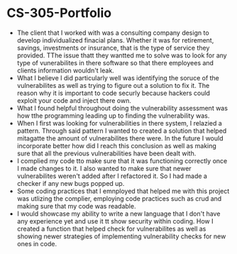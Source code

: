 # CS-305-Portfolio

- The client that I worked with was a consulting company design to develop individualized finacial plans. Whether it was for retirement, savings, investments or insurance, that is the type of service they provided. TThe issue thatt they wantted me to solve was to look for any type of vunerabilites in there software so that there employees and clients information wouldn't leak.
- What I believe I did particularly well was identifying the soruce of the vulnerabilites as well as trying to figure out a solution to fix it. The reason why it is important to code securly because hackers could exploit your code and inject there own.
- What I found helpful throughout doing the vulnerability assessment was how tthe programming leading up to finding the vulnerability was.
- When I first was looking for vulnerabilities in there system, I relazied a pattern. Through said pattern I wanted to created a solution that helped mitagatte the amount of vulnerabilites there were. In the future I would incorporate better how did I reach this conclusion as well as making sure that all the previous vulnerabilities have been dealt with.
- I complied my code tto make sure that it was functioning correctly once I made changes to it. I also wanted to make sure that newer vulnerabilites weren't added after I refactored it. So I had made a checker if any new bugs popped up.
- Some coding practices that I emnployed that helped me with this project was utlizing the complier, employing code practices such as crud and making sure that my code was readable.
- I would showcase my ability to write a new language that I don't have any experience yet and use it tt show security within coding. How I created a function that helped check for vulnerabilites as well as showing newer strategies of implementing vulnerability checks for new ones in code.
